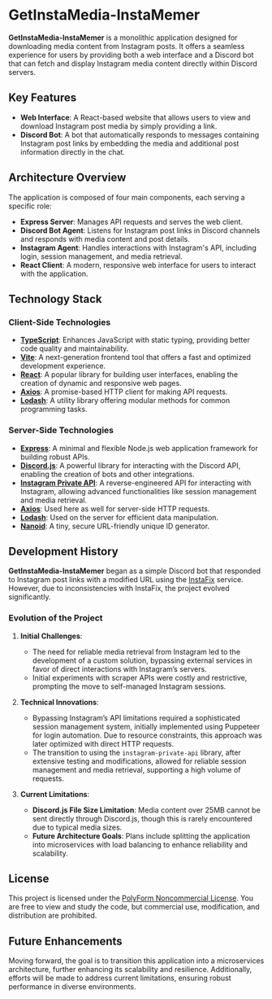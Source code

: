# GetInstaMedia-InstaMemer

**GetInstaMedia-InstaMemer** is a monolithic application designed for downloading media content from Instagram posts. It offers a seamless experience for users by providing both a web interface and a Discord bot that can fetch and display Instagram media content directly within Discord servers.

## Key Features

- **Web Interface**: A React-based website that allows users to view and download Instagram post media by simply providing a link.
- **Discord Bot**: A bot that automatically responds to messages containing Instagram post links by embedding the media and additional post information directly in the chat.

## Architecture Overview

The application is composed of four main components, each serving a specific role:

- **Express Server**: Manages API requests and serves the web client.
- **Discord Bot Agent**: Listens for Instagram post links in Discord channels and responds with media content and post details.
- **Instagram Agent**: Handles interactions with Instagram's API, including login, session management, and media retrieval.
- **React Client**: A modern, responsive web interface for users to interact with the application.

## Technology Stack

### Client-Side Technologies

- **[TypeScript](https://www.typescriptlang.org/)**: Enhances JavaScript with static typing, providing better code quality and maintainability.
- **[Vite](https://vitejs.dev/)**: A next-generation frontend tool that offers a fast and optimized development experience.
- **[React](https://reactjs.org/)**: A popular library for building user interfaces, enabling the creation of dynamic and responsive web pages.
- **[Axios](https://github.com/axios/axios)**: A promise-based HTTP client for making API requests.
- **[Lodash](https://lodash.com/)**: A utility library offering modular methods for common programming tasks.

### Server-Side Technologies

- **[Express](https://expressjs.com/)**: A minimal and flexible Node.js web application framework for building robust APIs.
- **[Discord.js](https://github.com/discordjs/discord.js)**: A powerful library for interacting with the Discord API, enabling the creation of bots and other integrations.
- **[Instagram Private API](https://github.com/dilame/instagram-private-api)**: A reverse-engineered API for interacting with Instagram, allowing advanced functionalities like session management and media retrieval.
- **[Axios](https://github.com/axios/axios)**: Used here as well for server-side HTTP requests.
- **[Lodash](https://lodash.com/)**: Used on the server for efficient data manipulation.
- **[Nanoid](https://github.com/ai/nanoid)**: A tiny, secure URL-friendly unique ID generator.

## Development History

**GetInstaMedia-InstaMemer** began as a simple Discord bot that responded to Instagram post links with a modified URL using the [InstaFix](https://github.com/Wikidepia/InstaFix) service. However, due to inconsistencies with InstaFix, the project evolved significantly.

### Evolution of the Project

1. **Initial Challenges**:
    - The need for reliable media retrieval from Instagram led to the development of a custom solution, bypassing external services in favor of direct interactions with Instagram’s servers.
    - Initial experiments with scraper APIs were costly and restrictive, prompting the move to self-managed Instagram sessions.

2. **Technical Innovations**:
    - Bypassing Instagram’s API limitations required a sophisticated session management system, initially implemented using Puppeteer for login automation. Due to resource constraints, this approach was later optimized with direct HTTP requests.
    - The transition to using the `instagram-private-api` library, after extensive testing and modifications, allowed for reliable session management and media retrieval, supporting a high volume of requests.

3. **Current Limitations**:
    - **Discord.js File Size Limitation**: Media content over 25MB cannot be sent directly through Discord.js, though this is rarely encountered due to typical media sizes.
    - **Future Architecture Goals**: Plans include splitting the application into microservices with load balancing to enhance reliability and scalability.

## License

This project is licensed under the [PolyForm Noncommercial License](LICENSE.txt). You are free to view and study the code, but commercial use, modification, and distribution are prohibited.

## Future Enhancements

Moving forward, the goal is to transition this application into a microservices architecture, further enhancing its scalability and resilience. Additionally, efforts will be made to address current limitations, ensuring robust performance in diverse environments.
